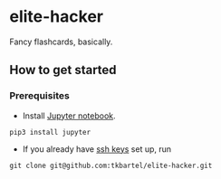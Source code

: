 # elite-hacker
Fancy flashcards, basically.

## How to get started

### Prerequisites
- Install [Jupyter notebook](https://jupyter.org/install).
```
pip3 install jupyter
```

- If you already have [ssh keys](https://help.github.com/en/github/authenticating-to-github/connecting-to-github-with-ssh) set up, run
```
git clone git@github.com:tkbartel/elite-hacker.git
```


